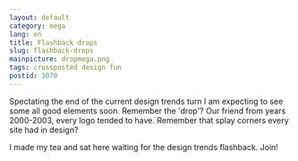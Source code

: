 ```yaml
---
layout: default
category: mega
lang: en
title: Flashback drops
slug: flashback-drops
mainpicture: dropmega.png
tags: crossposted design fun 
postid: 3070
---
```



Spectating the end of the current design trends turn I am expecting to see some all good elements soon. Remember the 'drop'? Our friend from years 2000-2003, every logo tended to have. Remember that splay corners every site had in design?

I made my tea and sat here waiting for the design trends flashback. Join!